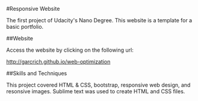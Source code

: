 #Responsive Website


The first project of Udacity's Nano Degree. This website is a template for a basic portfolio.

##Website

Access the website by clicking on the following url:

http://garcrich.github.io/web-optimization

##Skills and Techniques

This project covered HTML & CSS, bootstrap, responsive web design, and resonsive images. Sublime text was used to create HTML and CSS files.
